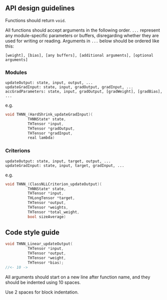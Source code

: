 ## API design guidelines

Functions should return `void`.

All functions should accept arguments in the following order. `...` represent any module-specific parameters or buffers, disregarding whether they are used for writing or reading. Arguments in `...` below should be ordered like this:
```
[weight], [bias], [any buffers], [additional arguments], [optional arguments]
```

### Modules
```
updateOutput: state, input, output, ...
updateGradInput: state, input, gradOutput, gradInput, ...
accGradParameters: state, input, gradOutput, [gradWeight], [gradBias], ...
```

e.g.
```C
void THNN_(HardShrink_updateGradInput)(
          THNNState* state,
          THTensor *input,
          THTensor *gradOutput,
          THTensor *gradInput,
          real lambda)
```

### Criterions
```
updateOutput: state, input, target, output, ...
updateGradInput: state, input, target, gradInput, ...
```

e.g.

```C
void THNN_(ClassNLLCriterion_updateOutput)(
          THNNState* state,
          THTensor *input,
          THLongTensor *target,
          THTensor *output,
          THTensor *weights,
          THTensor *total_weight,
          bool sizeAverage)
```

## Code style guide

```C
void THNN_Linear_updateOutput(
          THTensor *input,
          THTensor *output,
          THTensor *weight,
          THTensor *bias);
//<- 10 ->
```

All arguments should start on a new line after function name, and they should be indented using 10 spaces.

Use 2 spaces for block indentation.
